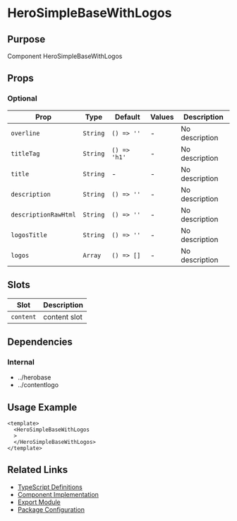 # HeroSimpleBaseWithLogos

## Purpose

Component HeroSimpleBaseWithLogos

## Props

### Optional
| Prop | Type | Default | Values | Description |
|------|------|---------|--------|-------------|
| `overline` | `String` | `() => ''` | - | No description |
| `titleTag` | `String` | `() => 'h1'` | - | No description |
| `title` | `String` | - | - | No description |
| `description` | `String` | `() => ''` | - | No description |
| `descriptionRawHtml` | `String` | `() => ''` | - | No description |
| `logosTitle` | `String` | `() => ''` | - | No description |
| `logos` | `Array` | `() => []` | - | No description |

## Slots

| Slot | Description |
|------|-------------|
| `content` | content slot |

## Dependencies

### Internal
- ../herobase
- ../contentlogo

## Usage Example

```vue
<template>
  <HeroSimpleBaseWithLogos
  >
  </HeroSimpleBaseWithLogos>
</template>
```

## Related Links

- [TypeScript Definitions](./HeroSimpleBaseWithLogos.d.ts)
- [Component Implementation](./HeroSimpleBaseWithLogos.vue)
- [Export Module](./herosimplebasewithlogos.js)
- [Package Configuration](./package.json)

